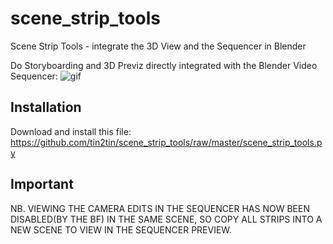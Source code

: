 # scene_strip_tools
Scene Strip Tools - integrate the 3D View and the Sequencer in Blender

Do Storyboarding and 3D Previz directly integrated with the Blender Video Sequencer:
![gif](https://github.com/tin2tin/scene_strip_tools/raw/master/SceneStripTools.gif)

## Installation
Download and install this file: https://github.com/tin2tin/scene_strip_tools/raw/master/scene_strip_tools.py

## Important

NB. VIEWING THE CAMERA EDITS IN THE SEQUENCER HAS NOW BEEN DISABLED(BY THE BF) IN THE SAME SCENE, SO COPY ALL STRIPS INTO A NEW SCENE TO VIEW IN THE SEQUENCER PREVIEW. 

